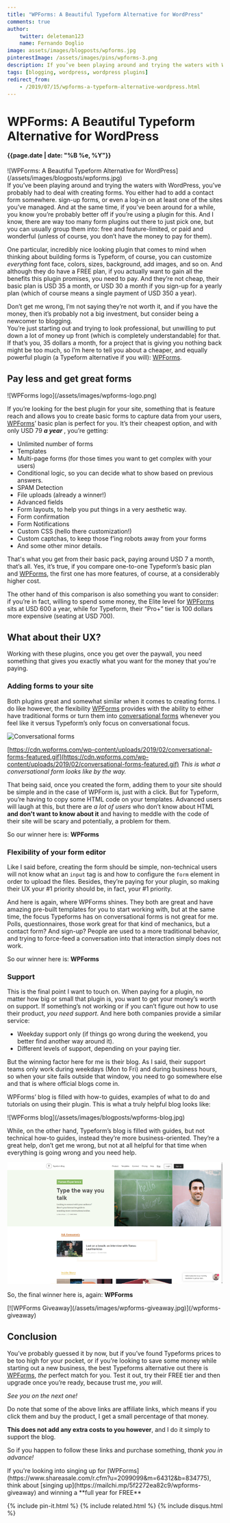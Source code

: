```yaml
---
title: "WPForms: A Beautiful Typeform Alternative for WordPress"
comments: true
author:
    twitter: deleteman123
    name: Fernando Doglio
image: assets/images/blogposts/wpforms.jpg
pinterestImage: /assets/images/pins/wpforms-3.png
description: If you’ve been playing around and trying the waters with WordPress, you’ve probably had to deal with creating forms. You either had to add a contact form somewhere. sign-up forms, or even a log-in on at least one of the sites you’ve managed.
tags: [blogging, wordpress, wordpress plugins]
redirect_from: 
    - /2019/07/15/wpforms-a-typeform-alternative-wordpress.html
---
```



# WPForms: A Beautiful Typeform Alternative for WordPress
#### {{page.date | date: "%B %e, %Y"}}


<div class="post-header-img" markdown="1">
![WPForms: A Beautiful Typeform Alternative for WordPress](/assets/images/blogposts/wpforms.jpg)
</div>
If you’ve been playing around and trying the waters with WordPress, you’ve probably had to deal with creating forms. You either had to add a contact form somewhere. sign-up forms, or even a log-in on at least one of the sites you’ve managed.
And at the same time, if you’ve been around for a while, you know you’re probably better off if you’re using a plugin for this. And I know, there are way too many form plugins out there to just pick one, but you can usually group them into: free and feature-limited, or paid and wonderful (unless of course, you don’t have the money to pay for them).

One particular, incredibly nice looking plugin that comes to mind when thinking about building forms is Typeform, of course, you can customize *everything* font face, colors, sizes, background, add images, and so on. And although they do have a FREE plan, if you actually want to gain all the benefits this plugin promises, you need to pay. And they’re not cheap, their basic plan is USD 35 a month, or USD 30 a month if you sign-up for a yearly plan (which of course means a single payment of USD 350  a year).

Don’t get me wrong, I’m not saying they’re not worth it, and if you have the money, then it’s probably not a big investment, but consider being a newcomer to blogging.  
You’re just starting out and trying to look professional, but unwilling to put down a lot of money up front (which is completely understandable) for that. If that’s you, 35 dollars a month, for a project that is giving you nothing back might be too much, so I’m here to tell you about a cheaper, and equally powerful plugin (a Typeform alternative if you will): [WPForms](https://www.shareasale.com/r.cfm?u=2099099&m=64312&b=834775).


## Pay less and get great forms
<div class="about-with-picture" markdown="1">
![WPForms logo](/assets/images/wpforms-logo.png)
</div>


If you’re looking for the best plugin for your site, something that is feature reach and allows you to create basic forms to capture data from your users, [WPForms](https://www.shareasale.com/r.cfm?u=2099099&m=64312&b=834775)’ basic plan is perfect for you. It’s their cheapest option, and with only USD 79 ***a year*** , you’re getting:


- Unlimited number of forms
- Templates
- Multi-page forms (for those times you want to get complex with your users)
- Conditional logic, so you can decide what to show based on previous answers.
- SPAM Detection
- File uploads (already a winner!)
- Advanced fields
- Form layouts, to help you put things in a very aesthetic way.
- Form confirmation
- Form Notifications
- Custom CSS (hello there customization!)
- Custom captchas, to keep those f’ing robots away from your forms
- And some other minor details.

That's what you get from their basic pack, paying around USD 7 a month, that’s all. Yes, it’s true, if you compare one-to-one Typeform’s basic plan and [WPForms](https://www.shareasale.com/r.cfm?u=2099099&m=64312&b=834775), the first one has more features, of course, at a considerably higher cost.

The other hand of this comparison is also something you want to consider: if you’re in fact, willing to spend some money, the Elite level for [WPForms](https://www.shareasale.com/r.cfm?u=2099099&m=64312&b=834775) sits at USD 600 a year, while for Typeform, their “Pro+” tier is 100 dollars more expensive (seating at USD 700). 


## What about their UX?

Working with these plugins, once you get over the paywall, you need something that gives you exactly what you want for the money that you're paying. 

### Adding forms to your site
Both plugins great and somewhat similar when it comes to creating forms. I do like however, the flexibility [WPForms](https://www.shareasale.com/r.cfm?u=2099099&m=64312&b=834775) provides with the ability to either have traditional forms or turn them into [conversational forms](https://wpforms.com/addons/conversational-forms-addon/) whenever you feel like it versus Typeform’s only focus on conversational focus. 



![Conversational forms](https://cdn.wpforms.com/wp-content/uploads/2019/02/conversational-forms-featured.gif)


[https://cdn.wpforms.com/wp-content/uploads/2019/02/conversational-forms-featured.gif](https://cdn.wpforms.com/wp-content/uploads/2019/02/conversational-forms-featured.gif)
*This is what a conversational form looks like by the way.*

That being said, once you created the form, adding them to your site should be simple and in the case of WPForm is, just with a click. But for Typeform, you’re having to copy some HTML code on your templates. Advanced users will laugh at this, but there are *a lot of users* who don’t know about HTML **and don't want to know about it** and having to meddle with the code of their site will be scary and potentially, a problem for them.

So our winner here is: **WPForms**

### Flexibility of your form editor
Like I said before, creating the form should be simple, non-technical users will not know what an `input` tag is and how to configure the `form` element in order to upload the files. Besides, they’re paying for your plugin, so making their UX your #1 priority should be, in fact, your #1 priority.

And here is again, where WPForms shines. They both are great and have amazing pre-built templates for you to start working with, but at the same time, the focus Typeforms has on conversational forms is not great for me.
Polls, questionnaires, those work great for that kind of mechanics, but a contact form? And sign-up? People are used to a more traditional behavior, and trying to force-feed a conversation into that interaction simply does not work.

So our winner here is: **WPForms**

### Support
This is the final point I want to touch on. When paying for a plugin, no matter how big or small that plugin is, you want to get your money’s worth on support. If something’s not working or if you can’t figure out how to use their product, *you need support*.
And here both companies provide a similar service:

- Weekday support only (if things go wrong during the weekend, you better find another way around it).
- Different levels of support, depending on your paying tier.

But the winning factor here for me is their blog. As I said, their support teams only work during weekdays (Mon to Fri) and during business hours, so when your site fails outside that window, you need to go somewhere else and that is where official blogs come in.

WPForms’ blog is filled with how-to guides, examples of what to do and tutorials on using their plugin. This is what a truly helpful blog looks like:


<p class="centered"  markdown="1">
![WPForms blog](/assets/images/blogposts/wpforms-blog.jpg)
</p>


While, on the other hand, Typeform’s blog is filled with guides, but not technical how-to guides, instead they’re more business-oriented. They’re a great help, don’t get me wrong, but not at all helpful for that time when everything is going wrong and you need help.


![Typeform blog](/assets/images/blogposts/typeform.jpg)


So, the final winner here is, again: **WPForms**

<div class="home-banner" markdown="1">
[![WPForms Giveaway](/assets/images/wpforms-giveaway.jpg)](/wpforms-giveaway)
</div>

## Conclusion

You’ve probably guessed it by now, but if you’ve found Typeforms prices to be too high for your pocket, or if you’re looking to save some money while starting out a new business, the best Typeforms alternative out there is [WPForms](https://www.shareasale.com/r.cfm?u=2099099&m=64312&b=834775), _the_ perfect match for you. 
Test it out, try their FREE tier and then upgrade once you’re ready, because trust me, *you will*.

_See you on the next one!_

<div class="disclosure" markdown="1">
Do note that some of the above links are affiliate links, which means if you click them and buy the product, I get a small percentage of that money. 

**This does not add any extra costs to you however**, and I do it simply to support the blog.

So if you happen to follow these links and purchase something, _thank you in advance!_
</div>

<div class="disclosure" markdown="1">
If you're looking into singing up for [WPForms](https://www.shareasale.com/r.cfm?u=2099099&m=64312&b=834775), think about [singing up](https://mailchi.mp/5f2272ea82c9/wpforms-giveaway) and winning a **full year for FREE**
</div>


<div class="sharethis-inline-share-buttons"></div>

{% include pin-it.html %}
{% include related.html %}
{% include disqus.html %}
